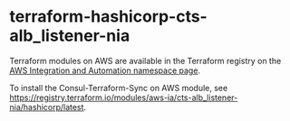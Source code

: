# terraform-hashicorp-cts-alb_listener-nia

Terraform modules on AWS are available in the Terraform registry on the [AWS Integration and Automation namespace page](https://registry.terraform.io/namespaces/aws-ia).

To install the Consul-Terraform-Sync on AWS module, see https://registry.terraform.io/modules/aws-ia/cts-alb_listener-nia/hashicorp/latest.
